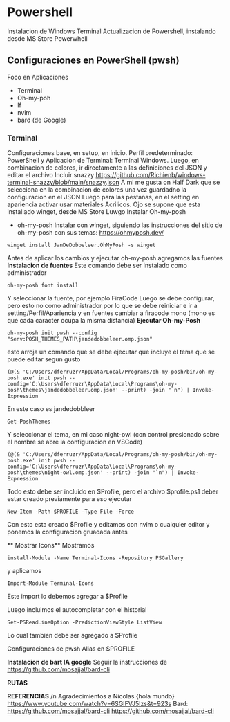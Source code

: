 # Powershell
Instalacion de Windows Terminal
Actualizacion de Powershell, instalando desde MS Store Powerwhell

## Configuraciones en PowerShell (pwsh)
Foco en Aplicaciones
- Terminal
- Oh-my-poh
- lf
- nvim
- bard (de Google)

### Terminal
Configuraciones base, en setup, en inicio. Perfil predeterminado: PowerShell y Aplicacion de Terminal: Terminal Windows.
Luego, en combinacion de colores, ir directamente a las definiciones del JSON y editar el archivo
Incluir snazzy https://github.com/Richienb/windows-terminal-snazzy/blob/main/snazzy.json
A mi me gusta on Half Dark que se selecciona en la combinacion de colores una vez guardadno la configuracion en el JSON
Luego para las pestañas, en el setting en apariencia activar usar materiales Acrilicos.
Ojo se supone que esta installado winget, desde MS Store
Luwgo Instalar Oh-my-posh
- oh-my-posh
Instalar con winget, siguiendo las instrucciones del sitio de oh-my-posh con sus temas:
https://ohmyposh.dev/
```
winget install JanDeDobbeleer.OhMyPosh -s winget
```
Antes de aplicar los cambios y ejecutar oh-my-posh agregamos las fuentes
**Instalacion de fuentes**
Este comando debe ser instalado como administrador
```
oh-my-posh font install
```
Y seleccionar la fuente, por ejemplo FiraCode
Luego se debe configurar, pero esto no como administrador por lo que se debe reiniciar e ir a setting/Perfil/Apariencia y en fuentes cambiar a firacode mono (mono es que cada caracter ocupa la misma distancia)
**Ejecutar Oh-my-Posh**
```
oh-my-posh init pwsh --config "$env:POSH_THEMES_PATH\jandedobbeleer.omp.json"
```
esto arroja un comando que se debe ejecutar que incluye el tema que se puede editar segun gusto
```
(@(& 'C:/Users/dferruzr/AppData/Local/Programs/oh-my-posh/bin/oh-my-posh.exe' init pwsh --config='C:\Users\dferruzr\AppData\Local\Programs\oh-my-posh\themes\jandedobbeleer.omp.json' --print) -join "`n") | Invoke-Expression
```
En este caso es jandedobbleer
```
Get-PoshThemes
```
Y seleccionar el tema, en mi caso night-owl (con control presionado sobre el nombre se abre la configuracion en VSCode)
```
(@(& 'C:/Users/dferruzr/AppData/Local/Programs/oh-my-posh/bin/oh-my-posh.exe' init pwsh --config='C:\Users\dferruzr\AppData\Local\Programs\oh-my-posh\themes\night-owl.omp.json' --print) -join "`n") | Invoke-Expression
```
Todo esto debe ser incluido en $Profile, pero el archivo $profile.ps1 deber estar creado previamente para eso ejecutar
```
New-Item -Path $PROFILE -Type File -Force
```
Con esto esta creado $Profile y editamos con nvim o cualquier editor y ponemos la configuracion gruadada antes

** Mostrar Icons**
Mostramos 
```
install-Module -Name Terminal-Icons -Repository PSGallery
```
y aplicamos
```
Import-Module Terminal-Icons
```
Este import lo debemos agregar a $Profile

Luego incluimos el autocompletar con el historial
```
Set-PSReadLineOption -PredictionViewStyle ListView
```
Lo cual tambien debe ser agregado a $Profile

Configuraciones de pwsh
Alias en $PROFILE

**Instalacion de bart IA google**
Seguir la instrucciones de  
https://github.com/mosajjal/bard-cli

**RUTAS**

**REFERENCIAS** /n
Agradecimientos a Nicolas {hola mundo}  
https://www.youtube.com/watch?v=6SGIFVJ5Izs&t=923s
Bard: https://github.com/mosajjal/bard-cli 
https://github.com/mosajjal/bard-cli
